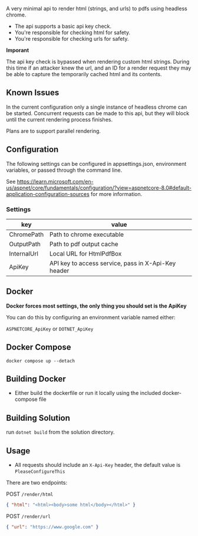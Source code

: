 ﻿A very minimal api to render html (strings, and urls) to pdfs using headless chrome.

- The api supports a basic api key check.
- You're responsible for checking html for safety.
- You're responsible for checking urls for safety.

**Imporant** 

The api key check is bypassed when rendering custom html strings. During this time
if an attacker knew the url, and an ID for a render request they may be able to
capture the temporarily cached html and its contents.

## Known Issues

In the current configuration only a single instance of headless chrome can be started. Concurrent requests can be made to this api, but they will block until the
current rendering process finishes.

Plans are to support parallel rendering.

## Configuration

The following settings can be configured in appsettings.json, environment variables,
or passed through the command line.

See https://learn.microsoft.com/en-us/aspnet/core/fundamentals/configuration/?view=aspnetcore-8.0#default-application-configuration-sources for more information.

### Settings

| key         | value                                               |
|-------------|-----------------------------------------------------|
| ChromePath  | Path to chrome executable                           |
| OutputPath  | Path to pdf output cache                            |
| InternalUrl | Local URL for HtmlPdfBox                            |
| ApiKey      | API key to access service, pass in X-Api-Key header |

## Docker

**Docker forces most settings, the only thing you should set is the ApiKey**

You can do this by configuring an environment variable named either:

`ASPNETCORE_ApiKey` or `DOTNET_ApiKey`

## Docker Compose

`docker compose up --detach`

## Building Docker

- Either build the dockerfile or run it locally using the included docker-compose file

## Building Solution

run `dotnet build` from the solution directory.

## Usage

- All requests should include an `X-Api-Key` header, the default value is `PleaseConfigureThis`

There are two endpoints:

POST `/render/html`
```json
{ "html": "<html><body>some html</body></html>" }
```

POST `/render/url`
```json
{ "url": "https://www.google.com" }
```